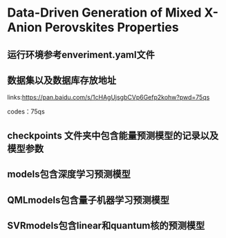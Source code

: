 # Data-Driven Generation of Mixed X-Anion Perovskites Properties 
## 运行环境参考enveriment.yaml文件

## 数据集以及数据库存放地址 
links:https://pan.baidu.com/s/1cHAgUjsgbCVp6Gefp2kohw?pwd=75qs

codes：75qs
## checkpoints 文件夹中包含能量预测模型的记录以及模型参数
## models包含深度学习预测模型
## QMLmodels包含量子机器学习预测模型
## SVRmodels包含linear和quantum核的预测模型
